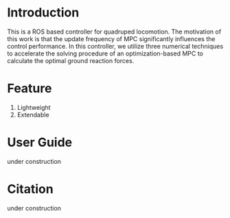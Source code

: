 # Introduction
This is a ROS based controller for quadruped locomotion. The motivation of this work is that the update frequency of MPC significantly influences the control performance. In this controller, we utilize three numerical techniques to accelerate the solving procedure of an optimization-based MPC to calculate the optimal ground reaction forces.
# Feature
1. Lightweight
2. Extendable
# User Guide
under construction
# Citation
under construction
